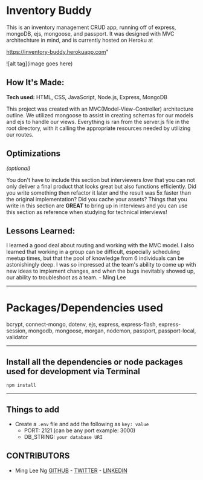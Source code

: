 # Inventory Buddy

This is an inventory management CRUD app, running off of express, mongoDB, ejs, mongoose, and passport. It was designed with MVC architechture in mind, and is currently hosted on Heroku at

https://inventory-buddy.herokuapp.com"

![alt tag](image goes here)

## How It's Made:

**Tech used:** HTML, CSS, JavaScript, Node.js, Express, MongoDB

This project was created with an MVC(Model-View-Controller) architecture outline. We utilized mongoose to assist in creating schemas for our models and ejs to handle our views. Everything is ran from the server.js file in the root directory, with it calling the appropriate resources needed by utilizing our routes.

## Optimizations

_(optional)_

You don't have to include this section but interviewers _love_ that you can not only deliver a final product that looks great but also functions efficiently. Did you write something then refactor it later and the result was 5x faster than the original implementation? Did you cache your assets? Things that you write in this section are **GREAT** to bring up in interviews and you can use this section as reference when studying for technical interviews!

## Lessons Learned:

I learned a good deal about routing and working with the MVC model. I also learned that working in a group can be difficult, especially scheduling meetup times, but that the pool of knowledge from 6 individuals can be astonishingly deep. I was so impressed at the team's ability to come up with new ideas to implement changes, and when the bugs inevitably showed up, our ability to troubleshoot as a team. - Ming Lee

---

# Packages/Dependencies used

bcrypt, connect-mongo, dotenv, ejs, express, express-flash, express-session, mongodb, mongoose, morgan, nodemon, passport, passport-local, validator

---

## Install all the dependencies or node packages used for development via Terminal

`npm install`

---

## Things to add

- Create a `.env` file and add the following as `key: value`
  - PORT: 2121 (can be any port example: 3000)
  - DB_STRING: `your database URI`

## CONTRIBUTORS

- Ming Lee Ng <a href="https://github.com/redconOne" target="_blank">GITHUB</a> - <a href="https://twitter.com/MingLeeNg1" target="_blank">TWITTER</a> - <a href="https://linkedin.com/MingLeeNg" target="_blank">LINKEDIN</a>
